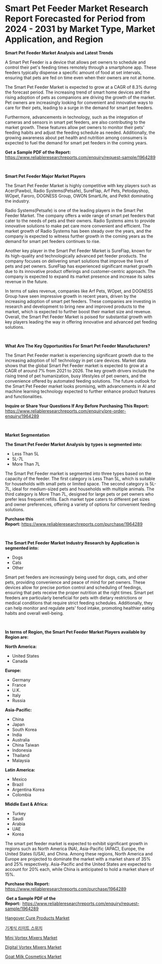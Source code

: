 <p><h1>Smart Pet Feeder Market Research Report Forecasted for Period from 2024 -  2031 by Market Type, Market Application, and Region</h1></p><p><strong>Smart Pet Feeder Market Analysis and Latest Trends</strong></p>
<p><p>A Smart Pet Feeder is a device that allows pet owners to schedule and control their pet's feeding times remotely through a smartphone app. These feeders typically dispense a specific amount of food at set intervals, ensuring that pets are fed on time even when their owners are not at home.</p><p>The Smart Pet Feeder Market is expected to grow at a CAGR of 8.3% during the forecast period. The increasing trend of smart home devices and the rising adoption of pets as companions are driving the growth of the market. Pet owners are increasingly looking for convenient and innovative ways to care for their pets, leading to a surge in the demand for smart pet feeders.</p><p>Furthermore, advancements in technology, such as the integration of cameras and sensors in smart pet feeders, are also contributing to the market growth. These features allow pet owners to monitor their pets' feeding habits and adjust the feeding schedule as needed. Additionally, the growing awareness about pet health and nutrition among consumers is expected to fuel the demand for smart pet feeders in the coming years.</p></p>
<p><strong>Get a Sample PDF of the Report:&nbsp;</strong> <a href="https://www.reliableresearchreports.com/enquiry/request-sample/1964289">https://www.reliableresearchreports.com/enquiry/request-sample/1964289</a></p>
<p>&nbsp;</p>
<p><strong>Smart Pet Feeder Major Market Players</strong></p>
<p><p>The Smart Pet Feeder Market is highly competitive with key players such as Acer(Pawbo), Radio Systems(Petsafe), SureFlap, Arf Pets, Petodayshop, WOpet, Faroro, DOGNESS Group, OWON SmartLife, and Petkit dominating the industry.</p><p>Radio Systems(Petsafe) is one of the leading players in the Smart Pet Feeder Market. The company offers a wide range of smart pet feeders that cater to the needs of pets and their owners. Radio Systems aims to provide innovative solutions to make pet care more convenient and efficient. The market growth of Radio Systems has been steady over the years, and the company is expected to witness further growth in the coming years as the demand for smart pet feeders continues to rise.</p><p>Another key player in the Smart Pet Feeder Market is SureFlap, known for its high-quality and technologically advanced pet feeder products. The company focuses on delivering smart solutions that improve the lives of pets and pet owners. SureFlap has experienced significant market growth due to its innovative product offerings and customer-centric approach. The company is expected to expand its market presence and increase its sales revenue in the future.</p><p>In terms of sales revenue, companies like Arf Pets, WOpet, and DOGNESS Group have seen impressive growth in recent years, driven by the increasing adoption of smart pet feeders. These companies are investing in research and development to bring new and improved products to the market, which is expected to further boost their market size and revenue. Overall, the Smart Pet Feeder Market is poised for substantial growth with key players leading the way in offering innovative and advanced pet feeding solutions.</p></p>
<p>&nbsp;</p>
<p><strong>What Are The Key Opportunities For Smart Pet Feeder Manufacturers?</strong></p>
<p><p>The Smart Pet Feeder market is experiencing significant growth due to the increasing adoption of IoT technology in pet care devices. Market data shows that the global Smart Pet Feeder market is expected to grow at a CAGR of around 7% from 2021 to 2026. The key growth drivers include the rising trend of pet humanization, busy lifestyles of pet owners, and the convenience offered by automated feeding solutions. The future outlook for the Smart Pet Feeder market looks promising, with advancements in AI and machine learning technology expected to further enhance product features and functionalities.</p></p>
<p><strong>Inquire or Share Your Questions If Any Before Purchasing This Report:</strong> <a href="https://www.reliableresearchreports.com/enquiry/pre-order-enquiry/1964289">https://www.reliableresearchreports.com/enquiry/pre-order-enquiry/1964289</a></p>
<p>&nbsp;</p>
<p><strong>Market Segmentation</strong></p>
<p><strong>The Smart Pet Feeder Market Analysis by types is segmented into:</strong></p>
<p><ul><li>Less Than 5L</li><li>5L-7L</li><li>More Than 7L</li></ul></p>
<p><p>The Smart Pet Feeder market is segmented into three types based on the capacity of the feeder. The first category is Less Than 5L, which is suitable for households with small pets or limited space. The second category is 5L-7L, ideal for medium-sized pets and households with multiple animals. The third category is More Than 7L, designed for large pets or pet owners who prefer less frequent refills. Each market type caters to different pet sizes and owner preferences, offering a variety of options for convenient feeding solutions.</p></p>
<p><strong>Purchase this Report:&nbsp;</strong><a href="https://www.reliableresearchreports.com/purchase/1964289">https://www.reliableresearchreports.com/purchase/1964289</a></p>
<p>&nbsp;</p>
<p><strong>The Smart Pet Feeder Market Industry Research by Application is segmented into:</strong></p>
<p><ul><li>Dogs</li><li>Cats</li><li>Other</li></ul></p>
<p><p>Smart pet feeders are increasingly being used for dogs, cats, and other pets, providing convenience and peace of mind for pet owners. These devices allow for precise portion control and scheduling of feedings, ensuring that pets receive the proper nutrition at the right times. Smart pet feeders are particularly beneficial for pets with dietary restrictions or medical conditions that require strict feeding schedules. Additionally, they can help monitor and regulate pets' food intake, promoting healthier eating habits and overall well-being.</p></p>
<p>&nbsp;</p>
<p><strong>In terms of Region, the Smart Pet Feeder Market Players available by Region are:</strong></p>
<p>
    <p> <strong> North America: </strong>
        <ul>
            <li>United States</li>
            <li>Canada</li>
        </ul>
        </p> 
    <p> <strong> Europe: </strong>
        <ul>
            <li>Germany</li>
            <li>France</li>
            <li>U.K.</li>
            <li>Italy</li>
            <li>Russia</li>
        </ul>
        </p> 
    <p> <strong> Asia-Pacific: </strong>
        <ul>
            <li>China</li>
            <li>Japan</li>
            <li>South Korea</li>
            <li>India</li>
            <li>Australia</li>
            <li>China Taiwan</li>
            <li>Indonesia</li>
            <li>Thailand</li>
            <li>Malaysia</li>
        </ul>
        </p> 
    <p> <strong> Latin America: </strong>
        <ul>
            <li>Mexico</li>
            <li>Brazil</li>
            <li>Argentina Korea</li>
            <li>Colombia</li>
        </ul>
        </p> 
    <p> <strong> Middle East & Africa: </strong>
        <ul>
            <li>Turkey</li>
            <li>Saudi</li>
            <li>Arabia</li>
            <li>UAE</li>
            <li>Korea</li>
        </ul>
    </p>
    </p>
<p><p>The smart pet feeder market is expected to exhibit significant growth in regions such as North America (NA), Asia-Pacific (APAC), Europe, the United States (USA), and China. Among these regions, North America and Europe are projected to dominate the market with a market share of 35% and 25% respectively. Asia-Pacific and the United States are expected to account for 20% each, while China is anticipated to hold a market share of 15%.</p></p>
<p><strong>Purchase this Report: </strong><a href="https://www.reliableresearchreports.com/purchase/1964289">https://www.reliableresearchreports.com/purchase/1964289</a></p>
<p>&nbsp;<strong>Get a Sample PDF of the Report:&nbsp;&nbsp;</strong><a href="https://www.reliableresearchreports.com/enquiry/request-sample/1964289">https://www.reliableresearchreports.com/enquiry/request-sample/1964289</a></p>
<p><strong></strong></p>
<p><p><a href="https://github.com/lubmix/Market-Research-Report-List-1/blob/main/hangover-cure-products-market.md">Hangover Cure Products Market</a></p><p><a href="https://medium.com/@melodyfunk1988/%EA%B8%B0%EA%B3%84%EC%8B%9D-%ED%95%9C%EA%B3%84-%EC%8A%A4%EC%9C%84%EC%B9%98-%EC%8B%9C%EC%9E%A5-%EA%B2%BD%EC%9F%81-%EB%B6%84%EC%84%9D-%EC%8B%9C%EC%9E%A5-%EB%8F%99%ED%96%A5-%EB%B0%8F-2031%EB%85%84%EA%B9%8C%EC%A7%80%EC%9D%98-%EC%A0%84%EB%A7%9D-d8c55d5a8958">기계식 리미트 스위치</a></p><p><a href="https://issuu.com/reportprime-2/docs/mini-vortex-mixers-market-size-2030.pptx">Mini Vortex Mixers Market</a></p><p><a href="https://issuu.com/reportprime-2/docs/digital-vortex-mixers-market-size-2030.pptx">Digital Vortex Mixers Market</a></p><p><a href="https://github.com/joannagoyvaerts/Market-Research-Report-List-1/blob/main/goat-milk-cosmetics-market.md">Goat Milk Cosmetics Market</a></p></p>